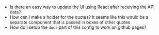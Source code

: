 - Is there an easy way to update the UI using React after receiving the API data?
- How can I make a holder for the quotes? It seems like this would be a separate component that is passed in boxes of other quotes
- How do I setup the `docs` part of this config to work on github pages?
